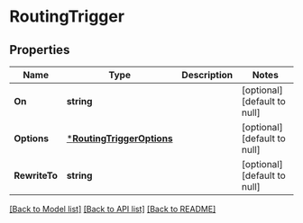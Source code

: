 # RoutingTrigger

## Properties
Name | Type | Description | Notes
------------ | ------------- | ------------- | -------------
**On** | **string** |  | [optional] [default to null]
**Options** | [***RoutingTriggerOptions**](RoutingTriggerOptions.md) |  | [optional] [default to null]
**RewriteTo** | **string** |  | [optional] [default to null]

[[Back to Model list]](../README.md#documentation-for-models) [[Back to API list]](../README.md#documentation-for-api-endpoints) [[Back to README]](../README.md)

